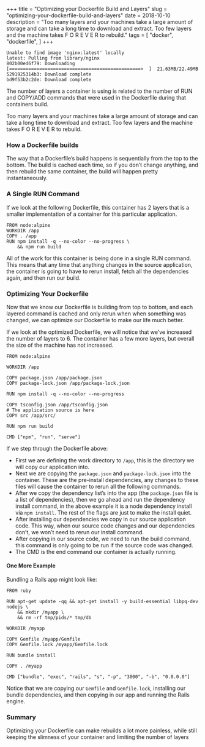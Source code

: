 +++
title = "Optimizing your Dockerfile Build and Layers"
slug = "optimizing-your-dockerfile-build-and-layers"
date = 2018-10-10
description = "Too many layers and your machines take a large amount of storage and can take a long time to download and extract.  Too few layers and the machine takes F  O  R  E  V  E  R to rebuild."
tags = [ 
    "docker",
    "dockerfile",
]
+++

```
Unable to find image 'nginx:latest' locally
latest: Pulling from library/nginx
802b00ed6f79: Downloading [================================================>  ]  21.63MB/22.49MB
5291925314b3: Download complete
bd9f53b2c2de: Download complete
```

The number of layers a container is using is related to the number of RUN and COPY/ADD commands that were used in the Dockerfile during that containers build.

Too many layers and your machines take a large amount of storage and can take a long time to download and extract.  Too few layers and the machine takes F  O  R  E  V  E  R to rebuild.

### How a Dockerfile builds

The way that a Dockerfile’s build happens is sequentially from the top to the bottom. The build is cached each time, so if you don’t change anything, and then rebuild the same container, the build will happen pretty instantaneously.

### A Single RUN Command

If we look at the following Dockerfile, this container has 2 layers that is a smaller implementation of a container for this particular application.

```
FROM node:alpine
WORKDIR /app
COPY . /app
RUN npm install -q --no-color --no-progress \
	&& npm run build
```

All of the work for this container is being done in a single RUN command. This means that any time that anything changes in the source application, the container is going to have to rerun install, fetch all the dependencies again, and then run our build.

### Optimizing Your Dockerfile

Now that we know our Dockerfile is building from top to bottom, and each layered command is cached and only rerun when when something was changed, we can optimize our Dockerfile to make our life much better.

If we look at the optimized Dockerfile, we will notice that we’ve increased the number of layers to 6. The container has a few more layers, but overall the size of the machine has not increased.

```
FROM node:alpine

WORKDIR /app

COPY package.json /app/package.json
COPY package-lock.json /app/package-lock.json

RUN npm install -q --no-color --no-progress

COPY tsconfig.json /app/tsconfig.json
# The application source is here
COPY src /app/src/

RUN npm run build

CMD ["npm", "run", "serve"]
```

If we step through the Dockerfile above:

* First we are defining the work directory to `/app`, this is the directory we will copy our application into.
* Next we are copying the `package.json` and `package-lock.json` into the container. These are the pre-install dependencies, any changes to these files will cause the container to rerun all the following commands.
* After we copy the dependency list’s into the app (the `package.json` file is a list of dependencies), then we go ahead and run the dependency install command, in the above example it is a node dependency install via `npm install`. The rest of the flags are just to make the install quiet.
* After installing our dependencies we copy in our source application code. This way, when our source code changes and our dependencies don’t, we won’t need to rerun our install command.
* After copying in our source code, we need to run the build command, this command is only going to be run if the source code was changed.
* The CMD is the end command our container is actually running.

#### One More Example

Bundling a Rails app might look like:

```
FROM ruby

RUN apt-get update -qq && apt-get install -y build-essential libpq-dev nodejs \
    && mkdir /myapp \
    && rm -rf tmp/pids/* tmp/db

WORKDIR /myapp

COPY Gemfile /myapp/Gemfile
COPY Gemfile.lock /myapp/Gemfile.lock

RUN bundle install

COPY . /myapp

CMD ["bundle", "exec", "rails", "s", "-p", "3000", "-b", "0.0.0.0"]
```

Notice that we are copying our `Gemfile` and `Gemfile.lock`, installing our bundle dependencies, and then copying in our app and running the Rails engine.

### Summary

Optimizing your Dockerfile can make rebuilds a lot more painless, while still keeping the slimness of your container and limiting the number of layers

